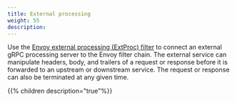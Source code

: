 ```yaml
---
title: External processing
weight: 55
description: 
---
```


Use the [Envoy external processing (ExtProc) filter](https://www.envoyproxy.io/docs/envoy/latest/configuration/http/http_filters/ext_proc_filter) to connect an external gRPC processing server to the Envoy filter chain. The external service can manipulate headers, body, and trailers of a request or response before it is forwarded to an upstream or downstream service. The request or response can also be terminated at any given time.

{{% children description="true"%}}


